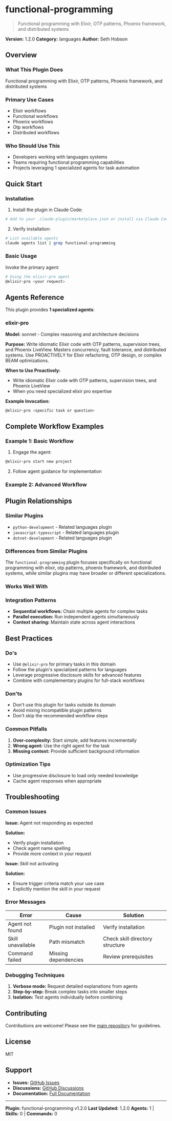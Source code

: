# functional-programming

> Functional programming with Elixir, OTP patterns, Phoenix framework, and distributed systems

**Version:** 1.2.0
**Category:** languages
**Author:** Seth Hobson

## Overview

### What This Plugin Does

Functional programming with Elixir, OTP patterns, Phoenix framework, and distributed systems

### Primary Use Cases

- Elixir workflows
- Functional workflows
- Phoenix workflows
- Otp workflows
- Distributed workflows

### Who Should Use This

- Developers working with languages systems
- Teams requiring functional programming capabilities
- Projects leveraging 1 specialized agents for task automation

## Quick Start

### Installation

1. Install the plugin in Claude Code:
```bash
# Add to your .claude-plugin/marketplace.json or install via Claude Code CLI
```

2. Verify installation:
```bash
# List available agents
claude agents list | grep functional-programming
```

### Basic Usage

Invoke the primary agent:
```bash
# Using the elixir-pro agent
@elixir-pro <your request>
```

## Agents Reference

This plugin provides **1 specialized agents**:

### elixir-pro

**Model:** sonnet - Complex reasoning and architecture decisions

**Purpose:** Write idiomatic Elixir code with OTP patterns, supervision trees, and Phoenix LiveView. Masters concurrency, fault tolerance, and distributed systems. Use PROACTIVELY for Elixir refactoring, OTP design, or complex BEAM optimizations.

**When to Use Proactively:**
- Write idiomatic Elixir code with OTP patterns, supervision trees, and Phoenix LiveView
- When you need specialized elixir pro expertise

**Example Invocation:**
```bash
@elixir-pro <specific task or question>
```

## Complete Workflow Examples

### Example 1: Basic Workflow

1. Engage the agent:
```bash
@elixir-pro start new project
```

2. Follow agent guidance for implementation

### Example 2: Advanced Workflow


## Plugin Relationships

### Similar Plugins

- `python-development` - Related languages plugin
- `javascript-typescript` - Related languages plugin
- `dotnet-development` - Related languages plugin

### Differences from Similar Plugins

The `functional-programming` plugin focuses specifically on functional programming with elixir, otp patterns, phoenix framework, and distributed systems, while similar plugins may have broader or different specializations.

### Works Well With


### Integration Patterns

- **Sequential workflows:** Chain multiple agents for complex tasks
- **Parallel execution:** Run independent agents simultaneously
- **Context sharing:** Maintain state across agent interactions

## Best Practices

### Do's

- Use `@elixir-pro` for primary tasks in this domain
- Follow the plugin's specialized patterns for languages
- Leverage progressive disclosure skills for advanced features
- Combine with complementary plugins for full-stack workflows

### Don'ts

- Don't use this plugin for tasks outside its domain
- Avoid mixing incompatible plugin patterns
- Don't skip the recommended workflow steps

### Common Pitfalls

1. **Over-complexity:** Start simple, add features incrementally
2. **Wrong agent:** Use the right agent for the task
3. **Missing context:** Provide sufficient background information

### Optimization Tips

- Use progressive disclosure to load only needed knowledge
- Cache agent responses when appropriate

## Troubleshooting

### Common Issues

**Issue:** Agent not responding as expected

**Solution:**
- Verify plugin installation
- Check agent name spelling
- Provide more context in your request

**Issue:** Skill not activating

**Solution:**
- Ensure trigger criteria match your use case
- Explicitly mention the skill in your request

### Error Messages


| Error | Cause | Solution |
|-------|-------|----------|
| Agent not found | Plugin not installed | Verify installation |
| Skill unavailable | Path mismatch | Check skill directory structure |
| Command failed | Missing dependencies | Review prerequisites |

### Debugging Techniques

1. **Verbose mode:** Request detailed explanations from agents
2. **Step-by-step:** Break complex tasks into smaller steps
3. **Isolation:** Test agents individually before combining


## Contributing

Contributions are welcome! Please see the [main repository](https://github.com/wshobson/agents) for guidelines.

## License

MIT

## Support

- **Issues:** [GitHub Issues](https://github.com/wshobson/agents/issues)
- **Discussions:** [GitHub Discussions](https://github.com/wshobson/agents/discussions)
- **Documentation:** [Full Documentation](https://github.com/wshobson/agents)

---

**Plugin:** functional-programming v1.2.0
**Last Updated:** 1.2.0
**Agents:** 1 | **Skills:** 0 | **Commands:** 0
